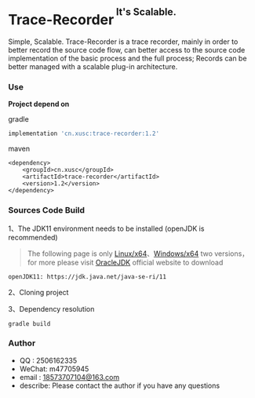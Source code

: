 # Trace-Recorder<sup><sup>&nbsp;It's Scalable.</sup></sup>

Simple, Scalable. Trace-Recorder is a trace recorder, mainly in order to better record the source code flow,
can better access to the source code implementation of the basic process and the full process; 
Records can be better managed with a scalable plug-in architecture.

### Use
**Project depend on**

gradle
```gradle
implementation 'cn.xusc:trace-recorder:1.2'
```

maven
```maven
<dependency>
    <groupId>cn.xusc</groupId>
    <artifactId>trace-recorder</artifactId>
    <version>1.2</version>
</dependency>
```

### Sources Code Build
1、The JDK11 environment needs to be installed (openJDK is recommended)
> The following page is only [Linux/x64](https://jdk.java.net/java-se-ri/11)、[Windows/x64](https://jdk.java.net/java-se-ri/11) two versions，
> for more please visit [OracleJDK](https://www.oracle.com/java/technologies/downloads/#java11) official website to download
    
    openJDK11: https://jdk.java.net/java-se-ri/11

2、Cloning project

3、Dependency resolution

    gradle build
    
### Author
* QQ    : 2506162335
* WeChat: m47705945
* email : 18573707104@163.com
* describe: Please contact the author if you have any questions